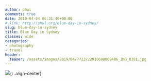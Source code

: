 ```yaml
---
author: phwl
comments: true
date: 2019-04-04 06:31:40+00:00
# link: http://phwl.org/blue-day-in-sydney/
slug: blue-day-in-sydney
title: Blue Day in Sydney
classes: wide
categories:
- photography
- travel
header:
  teaser: /assets/images/2019/04/7723722910698069406_IMG_0381.jpg
---
```



![](/assets/images/2019/04/7723722910698069406_IMG_0381.jpg){: .align-center}

